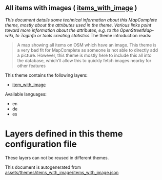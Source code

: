 [//]: # (WARNING: this file is automatically generated. Please find the sources at the bottom and edit those sources)

## All items with images ( [items_with_image](https://mapcomplete.org/items_with_image) )
_This document details some technical information about this MapComplete theme, mostly about the attributes used in the theme. Various links point toward more information about the attributes, e.g. to the OpenStreetMap-wiki, to TagInfo or tools creating statistics_
The theme introduction reads:

> A map showing all items on OSM which have an image. This theme is a very bad fit for MapComplete as someone is not able to directly add a picture. However, this theme is mostly here to include this all into the database, which'll allow this to quickly fetch images nearby for other features

This theme contains the following layers:

 - [item_with_image](../Layers/item_with_image.md)

Available languages:

 - en
 - de
 - es

# Layers defined in this theme configuration file
These layers can not be reused in different themes.


This document is autogenerated from [assets/themes/items_with_image/items_with_image.json](https://github.com/pietervdvn/MapComplete/blob/develop/assets/themes/items_with_image/items_with_image.json)
